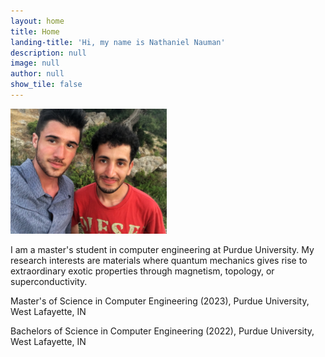 ```yaml
---
layout: home
title: Home
landing-title: 'Hi, my name is Nathaniel Nauman'
description: null
image: null
author: null
show_tile: false
---
```


<img src="assets/images/ismael.jpg" alt="Nathaniel Nauman" width="250" height="200"> 

I am a master's student in computer engineering at Purdue University. My research interests are materials where quantum mechanics gives rise to extraordinary exotic properties through magnetism, topology, or superconductivity.

Master's of Science in Computer Engineering (2023), Purdue University, West Lafayette, IN

Bachelors of Science in Computer Engineering (2022), Purdue University, West Lafayette, IN

